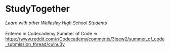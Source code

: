 # StudyTogether

<i>Learn with other Wellesley High School Students</i>
<br><br>
Entered in Codecademy Summer of Code => https://www.reddit.com/r/Codecademy/comments/3iqew2/summer_of_code_submission_thread/culnu3y


